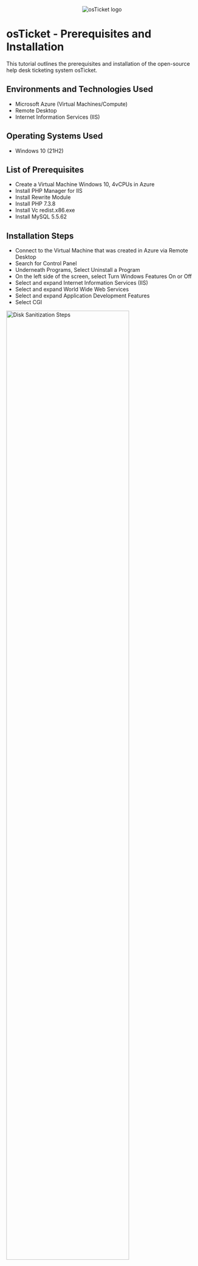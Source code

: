 <p align="center">
<img src="https://i.imgur.com/Clzj7Xs.png" alt="osTicket logo"/>
</p>

<h1>osTicket - Prerequisites and Installation</h1>
This tutorial outlines the prerequisites and installation of the open-source help desk ticketing system osTicket.<br />






<h2>Environments and Technologies Used</h2>

- Microsoft Azure (Virtual Machines/Compute)
- Remote Desktop
- Internet Information Services (IIS)

<h2>Operating Systems Used</h2>

- Windows 10 (21H2)

<h2>List of Prerequisites</h2>

-  Create a Virtual Machine Windows 10, 4vCPUs in Azure
-  Install PHP Manager for IIS
-  Install Rewrite Module
-  Install PHP 7.3.8
-  Install Vc redist.x86.exe
-  Install MySQL 5.5.62



       

<h2>Installation Steps</h2>

-  Connect to the Virtual Machine that was created in Azure via Remote Desktop
-  Search for Control Panel
-  Underneath Programs, Select Uninstall a Program
-  On the left side of the screen, select Turn Windows Features On or Off
-  Select and expand Internet Information Services (IIS)
-  Select and expand World Wide Web Services
-  Select and expand Application Development Features
-  Select CGI

<p>
<img src="https://i.imgur.com/Dcjp44b.png" height="80%" width="80%" alt="Disk Sanitization Steps"/>
</p>

-  Install PHP Manager for IIS


<p>
<img src="https://i.imgur.com/RGHXeRq.png" height="80%" width="80%" alt="Disk Sanitization Steps"/>
</p>

-  Install Rewrite Module
 
<p>
<img src="https://i.imgur.com/LMJfOar.png" height="80%" width="80%" alt="Disk Sanitization Steps"/>
</p>

<p>
-  Install PHP 7.3.8 by first creating a PHP folder on the C drive and then downloading and unzipping and extracting all the file contents
   into the PHP file that was just created.
</p>
<br />

<p>
<img src="https://i.imgur.com/n9EoIwq.png" height="80%" width="80%" alt="Disk Sanitization Steps"/>
</p>
<p>
-  Install Vc redist.x86.exe
</p>
<br />

<p>
<img src="https://i.imgur.com/Qso7Mzk.png" height="80%" width="80%" alt="Disk Sanitization Steps"/>
</p>
<p>
-  Install MySQL 5.5.62, do a typical Install and setup credentials Username: root Password: Password1
</p>
<br />

<p>
<img src="https://i.imgur.com/Ni1kFnI.png" height="80%" width="80%" alt="Disk Sanitization Steps"/>
</p>
<p>
-  Now Open IIS as an Admin and register PHP from within IIS then reload IIS and
</p>
<br />

<p>
<img src="https://i.imgur.com/DJmEXEB.png" height="80%" width="80%" alt="Disk Sanitization Steps"/>
</p>
<p>
It is important to take care of the patient, to be followed by the doctor, but it is a time of great pain and suffering. For to come to the smallest detail, no one should practice any kind of work unless he derives some benefit from it. Do not be angry with the pain in the rebuke, in the pleasure he wants to be a hair from the pain, let him run away from the pain.
</p>
<br />

<p>
<img src="https://i.imgur.com/DJmEXEB.png" height="80%" width="80%" alt="Disk Sanitization Steps"/>
</p>
<p>
It is important to take care of the patient, to be followed by the doctor, but it is a time of great pain and suffering. For to come to the smallest detail, no one should practice any kind of work unless he derives some benefit from it. Do not be angry with the pain in the rebuke, in the pleasure he wants to be a hair from the pain, let him run away from the pain.
</p>
<br />

<p>
<img src="https://i.imgur.com/DJmEXEB.png" height="80%" width="80%" alt="Disk Sanitization Steps"/>
</p>
<p>
It is important to take care of the patient, to be followed by the doctor, but it is a time of great pain and suffering. For to come to the smallest detail, no one should practice any kind of work unless he derives some benefit from it. Do not be angry with the pain in the rebuke, in the pleasure he wants to be a hair from the pain, let him run away from the pain.
</p>
<br />

<p>
<img src="https://i.imgur.com/DJmEXEB.png" height="80%" width="80%" alt="Disk Sanitization Steps"/>
</p>
<p>
It is important to take care of the patient, to be followed by the doctor, but it is a time of great pain and suffering. For to come to the smallest detail, no one should practice any kind of work unless he derives some benefit from it. Do not be angry with the pain in the rebuke, in the pleasure he wants to be a hair from the pain, let him run away from the pain.
</p>
<br />

<p>
<img src="https://i.imgur.com/DJmEXEB.png" height="80%" width="80%" alt="Disk Sanitization Steps"/>
</p>
<p>
It is important to take care of the patient, to be followed by the doctor, but it is a time of great pain and suffering. For to come to the smallest detail, no one should practice any kind of work unless he derives some benefit from it. Do not be angry with the pain in the rebuke, in the pleasure he wants to be a hair from the pain, let him run away from the pain.
</p>
<br />
